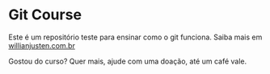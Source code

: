 # Git Course

Este é um repositório teste para ensinar como o git funciona.
Saiba mais em [willianjusten.com.br](http://willianjusten.com.br)

Gostou do curso? Quer mais, ajude com uma doação,  até um café vale.
